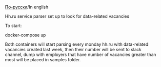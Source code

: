 [По-русски](README.md)/In english

Hh.ru service parser set up to look for data-related vacancies

To start:

docker-compose up


Both containers will start
parsing every monday hh.ru with data-related vacancies created last week,
then their number will be sent to slack channel, 
dump with employers that have number of vacancies greater than most will be placed in samples folder.

